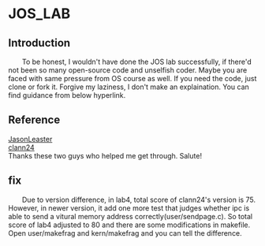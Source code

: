 # JOS_LAB
## Introduction
  &ensp;&ensp;&ensp;&ensp;To be honest, I wouldn't have done the JOS lab successfully, if there'd not been so many open-source code and unselfish coder. Maybe you are faced with same pressure from OS course as well. If you need the code, just clone or fork it. Forgive my laziness, I don't make an explaination. You can find guidance from below hyperlink.
## Reference
  [JasonLeaster](https://blog.csdn.net/cinmyheart/article/details/45150461)<br/>
  [clann24](https://github.com/clann24/jos)<br/>
  Thanks these two guys who helped me get through. Salute!
## fix
  &ensp;&ensp;&ensp;&ensp;Due to version difference, in lab4, total score of clann24's version is 75. However, in newer version, it add one more test that judges whether ipc is able to send a vitural memory address correctly(user/sendpage.c). So total score of lab4 adjusted to 80 and there are some modifications in makefile. Open user/makefrag and kern/makefrag and you can tell the difference.
